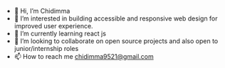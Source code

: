 - 👋 Hi, I’m Chidimma
- 👀 I’m interested in building accessible and responsive web design for improved user experience.
- 🌱 I’m currently learning react js
- 💞️ I’m looking to collaborate on open source projects and also open to junior/internship roles
- 📫 How to reach me chidimma9521@gmail.com

<!---
Cheemma1/Cheemma1 is a ✨ special ✨ repository because its `README.md` (this file) appears on your GitHub profile.
You can click the Preview link to take a look at your changes.
--->
